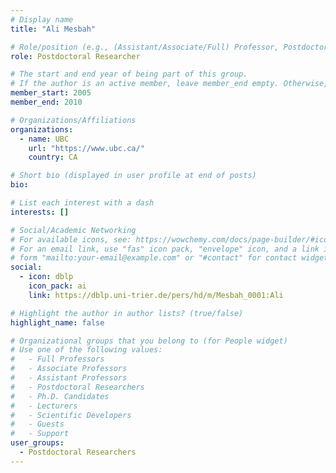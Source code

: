 ```yaml
---
# Display name
title: "Ali Mesbah"

# Role/position (e.g., (Assistant/Associate/Full) Professor, Postdoctoral Researchers, Ph.D. Candidate)
role: Postdoctoral Researcher

# The start and end year of being part of this group.
# If the author is an active member, leave member_end empty. Otherwise, fill in.
member_start: 2005
member_end: 2010

# Organizations/Affiliations
organizations:
  - name: UBC
    url: "https://www.ubc.ca/"
    country: CA

# Short bio (displayed in user profile at end of posts)
bio:

# List each interest with a dash
interests: []

# Social/Academic Networking
# For available icons, see: https://wowchemy.com/docs/page-builder/#icons
# For an email link, use "fas" icon pack, "envelope" icon, and a link in the
# form "mailto:your-email@example.com" or "#contact" for contact widget.
social:
  - icon: dblp
    icon_pack: ai
    link: https://dblp.uni-trier.de/pers/hd/m/Mesbah_0001:Ali

# Highlight the author in author lists? (true/false)
highlight_name: false

# Organizational groups that you belong to (for People widget)
# Use one of the following values: 
#   - Full Professors
#   - Associate Professors
#   - Assistant Professors
#   - Postdoctoral Researchers
#   - Ph.D. Candidates
#   - Lecturers
#   - Scientific Developers
#   - Guests
#   - Support
user_groups:
  - Postdoctoral Researchers
---
```


